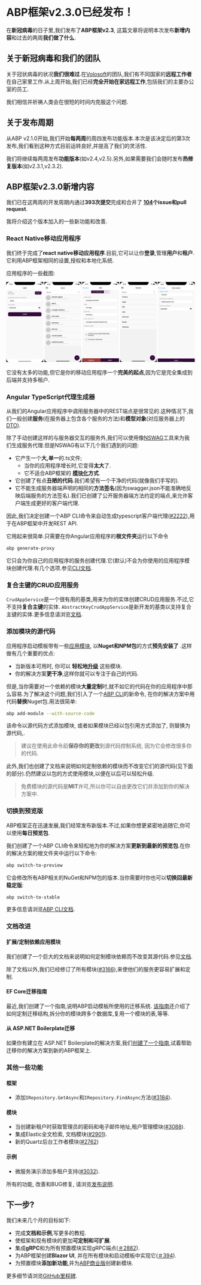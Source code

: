 # ABP框架v2.3.0已经发布！

在**新冠病毒**的日子里,我们发布了**ABP框架v2.3**, 这篇文章将说明本次发布**新增内容**和过去的两周**我们做了什么**.

## 关于新冠病毒和我们的团队

关于冠状病毒的状况**我们很难过**.在[Volosoft](https://volosoft.com/)的团队,我们有不同国家的**远程工作者**在自己家里工作.从上周开始,我们已经**完全开始在家远程工作**,包括我们的主要办公室的员工.

我们相信并祈祷人类会在很短的时间内克服这个问题.

## 关于发布周期

从ABP v2.1.0开始,我们开始**每两周**的周四发布功能版本.本次是该决定后的第3次发布,我们看到这种方式目前运转良好,并提高了我们的灵活性.

我们将继续每两周发布**功能版本**(如v2.4,v2.5).另外,如果需要我们会随时发布**热修复版本**(如v2.3.1,v2.3.2).

## ABP框架v2.3.0新增内容

我们已在这两周的开发周期内通过**393次提交**完成和合并了 **[104](https://github.com/abpframework/abp/milestone/30?closed=1)个issue和pull request**.

我将介绍这个版本加入的一些新功能和改善.

### React Native移动应用程序

我们终于完成了**react native移动应用程序**.目前,它可以让你**登录**,管理**用户**和**租户**.它利用ABP框架相同的设置,授权和本地化系统.

应用程序的一些截图:

![mobile-ui](react-native-ui.png)

它没有太多的功能,但它是你的移动应用程序一个**完美的起点**,因为它是完全集成到后端并支持多租户.

### Angular TypeScript代理生成器

从我们的Angular应用程序中调用服务器中的REST端点是很常见的.这种情况下,我们一般创建**服务**(在服务器上包含各个服务的方法)和**模型对象**(对应服务器上的[DTO](https://docs.abp.io/en/abp/latest/Data-Transfer-Objects)).

除了手动创建这样的与服务器交互的服务外,我们可以使用像[NSWAG](https://github.com/RicoSuter/NSwag)工具来为我们生成服务代理.但是NSWAG有以下几个我们遇到的问题:

* 它产生一个**大,单一**的.ts文件;
  * 当你的应用程序增长时,它变得**太大**了.
  * 它不适合ABP框架的 **[模块化](https://docs.abp.io/en/abp/latest/Module-Development-Basics)方式**.
* 它创建了有点**丑陋的代码**.我们希望有一个干净的代码(就像我们手写的).
* 它不能生成服务器端声明的相同的**方法签名**(因为swagger.json不能准确地反映后端服务的方法签名).我们已创建了公开服务器端方法约定的端点,来允许客户端生成更好的客户端代理.

因此,我们决定创建一个ABP CLI命令来自动生成typescript客户端代理([#2222](https://github.com/abpframework/abp/issues/2222)),用于在ABP框架中开发REST API.

它用起来很简单.只需要在你Angular应用程序的**根文件夹**运行以下命令

````bash
abp generate-proxy
````

它只会为你自己的应用程序的服务创建代理.它(默认)不会为你使用的应用程序模块创建代理.有几个选项.参见[CLI文档](https://docs.abp.io/en/abp/latest/CLI).

### 复合主键的CRUD应用服务

` CrudAppService `是一个很有用的基类,用来为你的实体创建CRUD应用服务.不过,它不支持**复合主键**的实体. `AbstractKeyCrudAppService`是新开发的基类以支持复合主键的实体.更多信息请浏览[文档](https://docs.abp.io/en/abp/latest/Application-Services#abstractkeycrudappservice).

### 添加模块的源代码

应用程序启动模板带有一些[应用模块](https://docs.abp.io/en/abp/latest/Modules/Index), 以**Nuget和NPM包**的方式**预先安装了** .这样做有几个重要的优点:

* 当新版本可用时, 你可以 **轻松地[升级](https://docs.abp.io/en/abp/latest/CLI#update)** 这些模块.
* 你的解决方案**更干净**,这样你就可以专注于自己的代码.

但是,当你需要对一个依赖的模块**大量定制**时,就不如它的代码在你的应用程序中那么容易.为了解决这个问题,我们引入了一个[ABP CLI](https://docs.abp.io/en/abp/latest/CLI)的新命令, 在你的解决方案中用代码**替换**Nuget包.用法很简单:

````bash
abp add-module --with-source-code
````

该命令以源代码方式添加模块, 或者如果模块已经以包引用方式添加了, 则替换为源代码,.

> 建议在使用此命令前**保存你的更改**到源代码控制系统, 因为它会修改很多你的代码.

此外,我们也创建了文档来说明如何定制依赖的模块而不改变它们的源代码(见下面的部分).仍然建议以包的方式使用模块,以便在以后可以轻松升级.

> 免费模块的源代码是**MIT**许可,所以你可以自由更改它们并添加到你的解决方案中.

### 切换到预览版

ABP框架正在迅速发展,我们经常发布新版本.不过,如果你想更紧密地追随它,你可以使用**每日预览包**.

我们创建了一个ABP CLI命令来轻松地为你的解决方案**更新到最新的预览包**.在你的解决方案的根文件夹中运行以下命令:

````bash
abp switch-to-preview
````

它会修改所有ABP相关的NuGet和NPM包的版本.当你需要时你也可以**切换回最新稳定版**:

````bash
abp switch-to-stable
````

更多信息请浏览[ABP CLI文档](https://docs.abp.io/en/abp/latest/CLI#switch-to-preview).

### 文档改进

#### 扩展/定制依赖应用模块

我们创建了一个巨大的文档来说明如何定制模块依赖而不改变其源代码.参见[文档](https://docs.abp.io/en/abp/latest/Customizing-Application-Modules-Guide).

除了文档以外,我们已经修订了所有模块([#3166](https://github.com/abpframework/abp/issues/3166)),来使他们的服务更容易扩展和定制.

#### EF Core迁移指南

最近,我们创建了一个指南,说明ABP启动模板所使用的迁移系统. [该指南](https://docs.abp.io/en/abp/latest/Entity-Framework-Core-Migrations)还介绍了如何定制迁移结构,拆分你的模块跨多个数据库,复用一个模块的表,等等.

#### 从 ASP.NET Boilerplate迁移

如果你有建立在 ASP.NET Boilerplate的解决方案,我们[创建了一个指南](https://docs.abp.io/en/abp/latest/AspNet-Boilerplate-Migration-Guide),试着帮助迁移你的解决方案到新的ABP框架上.

### 其他一些功能

#### 框架

* 添加`IRepository.GetAsync`和`IRepository.FindAsync`方法([#3184](https://github.com/abpframework/abp/issues/3148)).

#### 模块

* 当创建新租户时获取管理员的密码和电子邮件地址,租户管理模块([#3088](https://github.com/abpframework/abp/issues/3088)).
* 集成Elastic全文检索, 文档模块([#2901](https://github.com/abpframework/abp/pull/2901)).
* 新的Quartz后台工作者模块([#2762](https://github.com/abpframework/abp/issues/2762))

#### 示例

* 微服务演示添加多租户支持([#3032](https://github.com/abpframework/abp/pull/3032)).

所有的功能, 改善和BUG修复, 请浏览[发布说明](https://github.com/abpframework/abp/releases/tag/2.3.0).

## 下一步?

我们未来几个月的目标如下:

* 完成**文档和示例**,写更多的教程.
* 使框架和现有模块的更加**可定制和可扩展**.
* 集成**gRPC**和为所有预置模块实现gRPC端点([＃2882](https://github.com/abpframework/abp/issues/2882)).
* 为ABP框架创建**Blazor UI**, 并在所有模块和启动模板中实现它([＃394](https://github.com/abpframework/abp/issues/394)).
* 为预置模块**添加新功能**,并为[ABP商业版](https://commercial.abp.io/)创建新模块.

更多细节请浏览[GitHub里程碑](https://github.com/abpframework/abp/milestones).